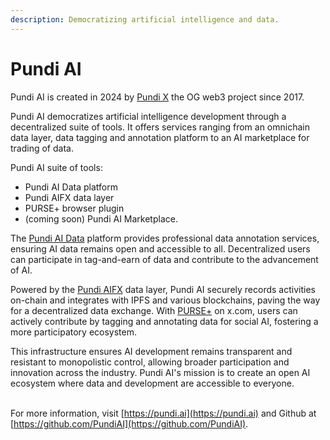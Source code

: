 ```yaml
---
description: Democratizing artificial intelligence and data.
---
```


# Pundi AI

Pundi AI is created in 2024 by [Pundi X](readme/purse-docs/ibc/pundix-chain.md) the OG web3 project since 2017.

Pundi AI democratizes artificial intelligence development through a decentralized suite of tools. It offers services ranging from an omnichain data layer, data tagging and annotation platform to an AI marketplace for trading of data.&#x20;

Pundi AI suite of tools:

* Pundi AI Data platform
* Pundi AIFX data layer
* PURSE+ browser plugin
* (coming soon) Pundi AI Marketplace.

The [Pundi AI Data](readme/pundi-aidata/) platform provides professional data annotation services, ensuring AI data remains open and accessible to all. Decentralized users can participate in tag-and-earn of data and contribute to the advancement of AI.

Powered by the [Pundi AIFX](readme/pundi-aifx/) data layer, Pundi AI securely records activities on-chain and integrates with IPFS and various blockchains, paving the way for a decentralized data exchange. With [PURSE+](readme/purse-docs/) on x.com, users can actively contribute by tagging and annotating data for social AI, fostering a more participatory ecosystem.

This infrastructure ensures AI development remains transparent and resistant to monopolistic control, allowing broader participation and innovation across the industry. Pundi AI's mission is to create an open AI ecosystem where data and development are accessible to everyone.

\
For more information, visit [https://pundi.ai](https://pundi.ai) and Github at [https://github.com/PundiAI](https://github.com/PundiAI).

